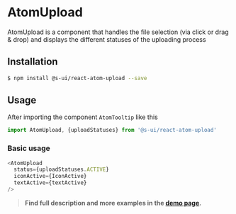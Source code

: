 # AtomUpload

AtomUpload is a component that handles the file selection (via click or drag & drop) and displays the different statuses of the uploading process

## Installation

```sh
$ npm install @s-ui/react-atom-upload --save
```

## Usage

After importing the component `AtomTooltip` like this

```javascript
import AtomUpload, {uploadStatuses} from '@s-ui/react-atom-upload'
```

### Basic usage

```javascript
<AtomUpload
  status={uploadStatuses.ACTIVE}
  iconActive={IconActive}
  textActive={textActive}
/>
```

> **Find full description and more examples in the [demo page](https://sui-components.now.sh/workbench/atom/upload/demo).**